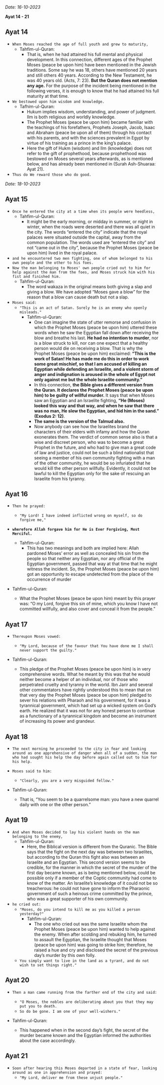 *Date: 16-10-2023*

**Ayat 14 - 21**

## Ayat 14

- `When Moses reached the age of full youth and grew to maturity,`
  - Tahfim-ul-Quran:
    - That is, when he had attained his full mental and physical development. In this connection, different ages of the Prophet Moses (peace be upon him) have been mentioned in the Jewish traditions. Some say he was 18, others have mentioned 20 years and still others 40 years. According to the New Testament, he was 40 years old. (Acts, 7: 23). **But the Quran does not mention any age.** For the purpose of the incident being mentioned in the following verses, it is enough to know that he had attained his full maturity at that time.
- `We bestowed upon him wisdom and knowledge.`
  - Tafhim-ul-Quran:
    - Hukum implies wisdom, understanding, and power of judgment. Ilm is both religious and worldly knowledge. 
    - The Prophet Moses (peace be upon him) became familiar with the teachings of his forefathers, Prophets Joseph, Jacob, Isaac and Abraham (peace be upon all of them) through his contact with his parents, and with the sciences prevalent in Egypt by virtue of his training as a prince in the king’s palace.
    - Here the gift of Hukm (wisdom) and Ilm (knowledge) does not refer to the gift of prophethood, because prophethood was bestowed on Moses several years afterwards, as is mentioned below, and has already been mentioned in (Surah Ash-Shuaraa: Ayat 21).
- `Thus do We reward those who do good.`

*Date: 18-10-2023*


## Ayat 15

- `Once he entered the city at a time when its people were heedless,`
  - Tahfim-ul-Quran:
    - It might be the early morning, or midday in summer, or night in winter, when the roads were deserted and there was all quiet in the city. The words “entered the city” indicate that the royal palaces were situated outside the capital, away from the common population. The words used are “entered the city” and not “came out in the city”, because the Prophet Moses (peace be upon him) lived in the royal palace.
- `and he encountered two men fighting, one of whom belonged to his own people and the other to his foes.`
- `Now the man belonging to Moses' own people cried out to him for help against the man from the foes, and Moses struck him with his fist and finished him.`
  - Tahfim-ul-Quran:
    - The word wakaza in the original means both giving a slap and giving a blow. We have adopted “Moses gave a blow” for the reason that a blow can cause death but not a slap.
-  `Moses said:`
   -  `"This is an act of Satan. Surely he is an enemy who openly misleads."`
      -  Tahfim-ul-Quran:
         -  One can imagine the state of utter remorse and confusion in which the Prophet Moses (peace be upon him) uttered these words when he saw the Egyptian fall down after receiving the blow and breathe his last. **He had no intention to murder**, nor is a blow struck to kill, nor can one expect that a healthy person would die on receiving a blow. That is why the Prophet Moses (peace be upon him) exclaimed: **“This is the work of Satan! He has made me do this in order to work some great mischief, so that I am accused of killing an Egyptian while defending an Israelite, and a violent storm of anger and indignation is aroused in the whole of Egypt not only against me but the whole Israelite community.”**
         - In this connection, **the Bible gives a different version from the Quran. It declares the Prophet Moses (peace be upon him) to be guilty of willful murder.** It says that when Moses saw an Egyptian and an Israelite fighting, **“He (Moses) looked this way and that way, and when he saw that there was no man, He slew the Egyptian, and hid him in the sand.” (Exodus 2: 12)**. 
         - **The same is the version of the Talmud also.**
         - Now anybody can see how the Israelites brand the characters of their elders with infamy and how the Quran exonerates them. The verdict of common sense also is that a wise and discreet person, who was to become a great Prophet in the future, and who had to give man a great code of law and justice, could not be such a blind nationalist that seeing a member of his own community fighting with a man of the other community, he would be so infuriated that he would kill the other person willfully. Evidently, it could not be lawful to kill the Egyptian only for the sake of rescuing an Israelite from his tyranny.

## Ayat 16

- `Then he prayed:`
  - `"My Lord! I have indeed inflicted wrong on myself, so do forgive me,"`
- **`wherefore Allah forgave him for He is Ever Forgiving, Most Merciful.`**
  - Tahfim-ul-Quran:
    - This has two meanings and both are implied here: Allah pardoned Moses’ error as well as concealed his sin from the people so that neither any Egyptian, nor any official of the Egyptian government, passed that way at that time that he might witness the incident. So, the Prophet Moses (peace be upon him) got an opportunity to escape undetected from the place of the occurrence of murder

- Tahfim-ul-Quran:
  - What the Prophet Moses (peace be upon him) meant by this prayer was: “O my Lord, forgive this sin of mine, which you know I have not committed willfully, and also cover and conceal it from the people.”

## Ayat 17

- `Thereupon Moses vowed:`
  - `"My Lord, because of the favour that You have done me I shall never support the guilty."`

- Tahfim-ul-Quran:
  - This pledge of the Prophet Moses (peace be upon him) is in very comprehensive words. What he meant by this was that he would neither become a helper of an individual, nor of those who perpetrated cruelty and tyranny in the world. Ibn Jarir and several other commentators have rightly understood this to mean that on that very day the Prophet Moses (peace be upon him) pledged to sever his relations with Pharaoh and his government, for it was a tyrannical government, which had set up a wicked system on God’s earth. He realized that it was not for any honest person to continue as a functionary of a tyrannical kingdom and become an instrument of increasing its power and grandeur.

## Ayat 18

- `The next morning he proceeded to the city in fear and looking around as one apprehensive of danger when all of a sudden, the man who had sought his help the day before again called out to him for his help.`
- `Moses said to him:`
  - `"Clearly, you are a very misguided fellow."`

- Tahfim-ul-Quran:
  - That is, “You seem to be a quarrelsome man: you have a new quarrel daily with one or the other person.”

## Ayat 19

- `And when Moses decided to lay his violent hands on the man belonging to the enemy,`
  - Tahfim-ul-Quran:
    - Here, the Biblical version is different from the Quranic. The Bible says that the fight on the next day was between two Israelites, but according to the Quran this fight also was between an Israelite and an Egyptian. This second version seems to be credible, for the manner in which the secret of the murder of the first day became known, as is being mentioned below, could be possible only if a member of the Coptic community had come to know of the matter. An Israelite’s knowledge of it could not be so treacherous: he could not have gone to inform the Pharaonic government of such a heinous crime committed by the prince, who was a great supporter of his own community.
- `he cried out:`
  -  `"Moses, do you intend to kill me as you killed a person yesterday?"`
     -  Tahfim-ul-Quran:
        -  The one who cried out was the same Israelite whom the Prophet Moses (peace be upon him) wanted to help against the enemy. When after scolding and rebuking him, he turned to assault the Egyptian, the Israelite thought that Moses (peace be upon him) was going to strike him; therefore, he raised a hue and cry and disclosed the secret of the previous day’s murder by this own folly.
  - `You simply want to live in the land as a tyrant, and do not wish to set things right."`

## Ayat 20

- `Then a man came running from the farther end of the city and said:`
  - `"O Moses, the nobles are deliberating about you that they may put you to death.`
  - `So do be gone. I am one of your well-wishers."`

- Tahfim-ul-Quran:
  - This happened when in the second day’s fight, the secret of the murder became known and the Egyptian informed the authorities about the case accordingly.

## Ayat 21

- `Soon after hearing this Moses departed in a state of fear, looking around as one in apprehension and prayed:`
  - `"My Lord, deliver me from these unjust people."`